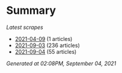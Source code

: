 # Summary
*Latest scrapes*
* [2021-04-09](https://github.com/nuuuwan/news_lk/blob/data/news_lk.2021-04-09.json) (1 articles)
* [2021-09-03](https://github.com/nuuuwan/news_lk/blob/data/news_lk.2021-09-03.json) (236 articles)
* [2021-09-04](https://github.com/nuuuwan/news_lk/blob/data/news_lk.2021-09-04.json) (55 articles)

*Generated at 02:08PM, September 04, 2021*